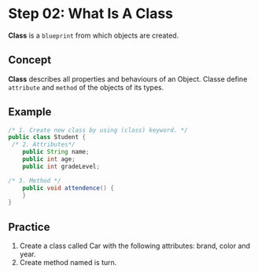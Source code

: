 # Step 02: What Is A Class
**Class** is a `blueprint` from which objects are created.

## Concept
**Class** describes all properties and behaviours of an Object. Classe define `attribute` and `method` of the objects 
of its types.

## Example

```java
/* 1. Create new class by using (class) keyword. */
public class Student {
 /* 2. Attributes*/
    public String name;
    public int age;
    public int gradeLevel;

/* 3. Method */
    public void attendence() {
    }
}
```
## Practice
1. Create a class called Car with the following attributes: brand, color and year.
2. Create method named is turn.

